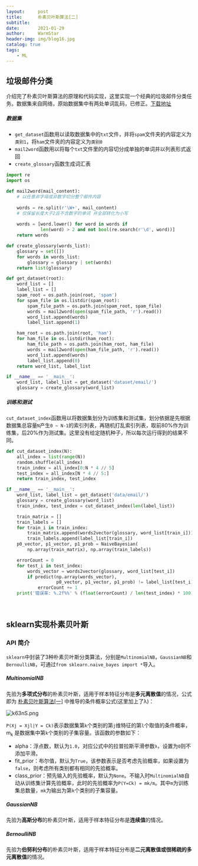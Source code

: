 ```yaml
---
layout:     post   				    
title:      朴素贝叶斯算法[二] 				
subtitle:    
date:       2021-01-29 				
author:     WarmStar 						
header-img: img/blog16.jpg 	
catalog: true 				
tags:							
    - ML
---
```


## 垃圾邮件分类

介绍完了朴素贝叶斯算法的原理和代码实现，这里实现一个经典的垃圾邮件分类任务。数据集来自网络，原始数据集中有两处单词乱码，已修正。[下载地址](https://github.com/VixeruntR/MyData/blob/master/NaiveBayesian/email.rar) 

##### 数据集

+ `get_dataset`函数用以读取数据集中的`txt`文件，并将`spam`文件夹的内容定义为`类别1`，将`ham`文件夹的内容定义为`类别0`
+ `mail2word`函数用以将每个`txt`文件里的内容切分成单独的单词并以列表形式返回
+ `create_glossary`函数生成词汇表

```python
import re
import os

def mail2word(mail_content):
    # 以任意非字母或非数字切分整个邮件内容
    
    words = re.split(r'\W+', mail_content)
    # 仅保留长度大于2且不含数字的单词 并全部转化为小写
    
    words = [word.lower() for word in words if
             len(word) > 2 and not bool(re.search(r'\d', word))]
    return words

def create_glossary(words_list):
    glossary = set([])
    for words in words_list:
        glossary = glossary | set(words)
    return list(glossary)

def get_dataset(root):
    word_list = []
    label_list = []
    spam_root = os.path.join(root, 'spam')
    for spam_file in os.listdir(spam_root):
        spam_file_path = os.path.join(spam_root, spam_file)
        words = mail2word(open(spam_file_path, 'r').read())
        word_list.append(words)
        label_list.append(1)

    ham_root = os.path.join(root, 'ham')
    for ham_file in os.listdir(ham_root):
        ham_file_path = os.path.join(ham_root, ham_file)
        words = mail2word(open(ham_file_path, 'r').read())
        word_list.append(words)
        label_list.append(0)
    return word_list, label_list

if __name__ == '__main__':
    word_list, label_list = get_dataset('dataset/email/')
    glossary = create_glossary(word_list)
```

##### 训练和测试

`cut_dataset_index`函数用以将数据集划分为训练集和测试集，划分依据是先根据数据集总容量`N`产生`0 ~ N-1`的索引列表，再随机打乱索引列表，取前80%作为训练集，后20%作为测试集。这里没有给定随机种子，所以每次运行得到的结果不同。

```python
def cut_dataset_index(N):
    all_index = list(range(N))
    random.shuffle(all_index)
    train_index = all_index[0:N * 4 // 5]
    test_index = all_index[N * 4 // 5:]
    return train_index, test_index

if __name__ == '__main__':
    word_list, label_list = get_dataset('data/email/')
    glossary = create_glossary(word_list)
    train_index, test_index = cut_dataset_index(len(label_list))

    train_matrix = []
    train_labels = []
    for train_i in train_index:
        train_matrix.append(words2vector(glossary, word_list[train_i]))
        train_labels.append(label_list[train_i])
    p0_vector, p1_vector, p1_prob = NaiveBayesian(
        np.array(train_matrix), np.array(train_labels))

    errorCount = 0
    for test_i in test_index:
        words_vector = words2vector(glossary, word_list[test_i])
        if predict(np.array(words_vector),
                   p0_vector, p1_vector, p1_prob) != label_list[test_i]:
            errorCount += 1
    print('错误率: %.2f%%' % (float(errorCount) / len(test_index) * 100))
```

<br/>

## sklearn实现朴素贝叶斯

### API 简介

`sklearn`中封装了3种朴素贝叶斯分类算法，分别是`MultinomialNB`，`GaussianNB`和`BernoulliNB`，可通过`from sklearn.naive_bayes import *`导入。

##### MultinomialNB

先验为**多项式分布**的朴素贝叶斯，适用于样本特征分布是**多元离散值**的情况，公式即为 [朴素贝叶斯算法[一]](https://vixeruntr.github.io/2021/01/20/%E8%B4%9D%E5%8F%B6%E6%96%AF%E7%AE%97%E6%B3%95-%E4%B8%80/#%E4%BB%A3%E7%A0%81%E5%AE%9E%E7%8E%B0) 中推导的条件概率公式(这里加上了λ)：

![k63nS.png](https://s.im5i.com/2021/02/01/k63nS.png)

`P(Xj = Xjl|Y = Ck)`表示数据集第`k`个类别的第`j`维特征的第`l`个取值的条件概率，m<sub>k</sub> 是数据集中第`k`个类别的子集容量。该函数的参数如下：

+ alpha：浮点数，默认为`1.0`，对应公式中的拉普拉斯平滑参数`λ`，设置为`0`则不添加平滑。
+ fit_prior：布尔值，默认为`True`，该参数表示是否考虑先验概率，如果设置为`false`，则考虑所有类别都有相同的先验概率。
+ class_prior：预先输入的先验概率，默认为`None`。不输入时`MultinomialNB`自动从训练集计算先验概率，此时的先验概率为`P(Y=Ck) = mk/m`。其中`m`为训练集总数量，`mk`为输出为第`k`个类别的子集容量。





##### GaussianNB

先验为**高斯分布**的朴素贝叶斯，适用于样本特征分布是**连续值**的情况。



##### BernoulliNB

先验为**伯努利分布**的朴素贝叶斯，适用于样本特征分布是**二元离散值或很稀疏的多元离散值**的情况。

